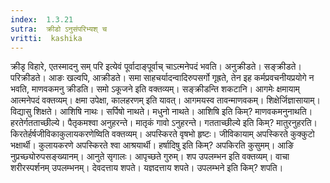 ```yaml
---
index:  1.3.21
sutra:  क्रीडो ऽनुसंपरिभ्यश् च
vritti:  kashika 
---
```


क्रीडृ विहारे, एतस्मादनु सम् परि इत्येवं पूर्वादाङ्पूर्वाच् चाऽत्मनेपदं भवति। अनुक्रीडते। सङ्क्रीडते। परिक्रीडते। आङः खल्वपि, आक्रीडते। समा साहचर्यादन्वादिरुपसर्गो गृह्रते, तेन इह कर्मप्रवचनीयप्रयोगे न भवति, माणवकमनु क्रीडति। समो ऽकूजने इति वक्तव्यम्। सङ्क्रीडन्ति शकटानि। आगमेः क्षमायाम् आत्मनेपदं वक्तव्यम्। क्षमा उपेक्षा, कालहरणम् इति यावत्। आगमयस्व तावन्माणवकम्। शिक्षेर्जिज्ञासायाम्। विद्यासु शिक्षते। आशिषि नाथः। सर्पिषो नाथते। मधुनो नाथते। आशिषि इति किम्? माणवकमनुनाथति। हरतेर्गतताच्छील्ये। पैतृकमश्वा अनुहरन्ते। मातृकं गावो ऽनुहरन्ते। गतताच्छील्ये इति किम्? मातुरनुहरति। किरतेर्हर्षजीविकाकुलायकरणेष्विति वक्तव्यम्। अपस्किरते वृषभो हृष्टः। जीविकायाम् अपस्किरते कुक्कुटो भक्षार्थी। कुलायकरणे अपस्किरते श्वा आश्रयार्थी। हर्षादिषु इति किम्? अपकिरति कुसुमम्। आङि नुप्रच्छ्योरुपसङ्ख्यानम्। आनुते सृगालः। आपृच्छते गुरुम्। शप उपलम्भन इति वक्तव्यम्। वाचा शरीरस्पर्शनम् उपलम्भनम्। देवदत्ताय शपते। यज्ञदत्ताय शपते। उपलम्भने इति किम्? शपति।

